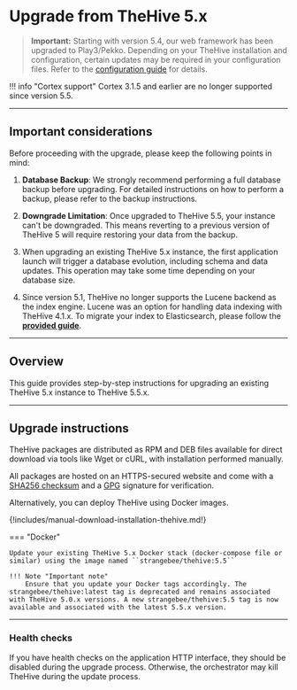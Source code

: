 # Upgrade from TheHive 5.x

> **Important:** Starting with version 5.4, our web framework has been upgraded to Play3/Pekko. Depending on your TheHive installation and configuration, certain updates may be required in your configuration files. Refer to the [configuration guide](../configuration/pekko.md) for details.

!!! info "Cortex support"
    <!-- md:version 5.5 --> Cortex 3.1.5 and earlier are no longer supported since version 5.5.

---

## Important considerations

Before proceeding with the upgrade, please keep the following points in mind:

1. **Database Backup**: We strongly recommend performing a full database backup before upgrading. For detailed instructions on how to perform a backup, please refer to the backup instructions.

2. **Downgrade Limitation**: Once upgraded to TheHive 5.5, your instance can't be downgraded. This means reverting to a previous version of TheHive 5 will require restoring your data from the backup.

3. When upgrading an existing TheHive 5.x instance, the first application launch will trigger a database evolution, including schema and data updates. This operation may take some time depending on your database size.

4. Since version 5.1, TheHive no longer supports the Lucene backend as the index engine. Lucene was an option for handling data indexing with TheHive 4.1.x. To migrate your index to Elasticsearch, please follow the [**provided guide**](../operations/change-index.md).

---

## Overview

This guide provides step-by-step instructions for upgrading an existing TheHive 5.x instance to TheHive 5.5.x.

---

## Upgrade instructions

TheHive packages are distributed as RPM and DEB files available for direct download via tools like Wget or cURL, with installation performed manually.

All packages are hosted on an HTTPS-secured website and come with a [SHA256 checksum](https://linux.die.net/man/1/sha256sum) and a [GPG](https://www.gnupg.org/) signature for verification.

Alternatively, you can deploy TheHive using Docker images.

{!includes/manual-download-installation-thehive.md!}

=== "Docker"

    Update your existing TheHive 5.x Docker stack (docker-compose file or similar) using the image named ``strangebee/thehive:5.5``

    !!! Note "Important note"
        Ensure that you update your Docker tags accordingly. The strangebee/thehive:latest tag is deprecated and remains associated with TheHive 5.0.x versions. A new strangebee/thehive:5.5 tag is now available and associated with the latest 5.5.x version.

---

### Health checks

If you have health checks on the application HTTP interface, they should be disabled during the upgrade process. Otherwise, the orchestrator may kill TheHive during the update process.

&nbsp;